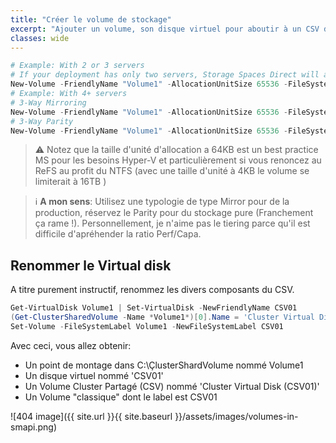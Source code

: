 ```yaml
---
title: "Créer le volume de stockage"
excerpt: "Ajouter un volume, son disque virtuel pour aboutir à un CSV de cluster S2D."
classes: wide
---
```



```powershell
# Example: With 2 or 3 servers
# If your deployment has only two servers, Storage Spaces Direct will automatically use two-way mirroring
New-Volume -FriendlyName "Volume1" -AllocationUnitSize 65536 -FileSystem CSVFS_ReFS -StoragePoolFriendlyName S2D* -Size xTB
# Example: With 4+ servers
# 3-Way Mirroring
New-Volume -FriendlyName "Volume1" -AllocationUnitSize 65536 -FileSystem CSVFS_ReFS -StoragePoolFriendlyName S2D* -Size xTB -ResiliencySettingName Mirror
# 3-Way Parity
New-Volume -FriendlyName "Volume1" -AllocationUnitSize 65536 -FileSystem CSVFS_ReFS -StoragePoolFriendlyName S2D* -Size xTB -ResiliencySettingName Parity
```

> ⚠️ Notez que la taille d'unité d'allocation a 64KB est un best practice MS pour les besoins Hyper-V et particulièrement si vous renoncez au ReFS au profit du NTFS (avec une taille d'unité à 4KB le volume se limiterait à 16TB )

> ℹ️ **A mon sens**:
Utilisez une typologie de type Mirror pour de la production, réservez le Parity pour du stockage pure (Franchement ça rame !).
Personnellement, je n'aime pas le tiering parce qu'il est difficile d'apréhender la ratio Perf/Capa.

## Renommer le Virtual disk

A titre purement instructif, renommez les divers composants du CSV.

```powershell
Get-VirtualDisk Volume1 | Set-VirtualDisk -NewFriendlyName CSV01
(Get-ClusterSharedVolume -Name *Volume1*)[0].Name = 'Cluster Virtual Disk (CSV01)'
Set-Volume -FileSystemLabel Volume1 -NewFileSystemLabel CSV01
```

Avec ceci, vous allez obtenir:
- Un point de montage dans C:\ÇlusterShardVolume nommé Volume1
- Un disque virtuel nommé 'CSV01'
- Un Volume Cluster Partagé (CSV) nommé 'Cluster Virtual Disk (CSV01)'
- Un Volume "classique" dont le label est CSV01

![404 image]({{ site.url }}{{ site.baseurl }}/assets/images/volumes-in-smapi.png)